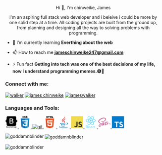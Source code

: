 
<p align="center">Hi 👋, I'm chinweike, James</p>
<p align="center">I'm an aspiring full stack web developer and i beleive i could be more by one solid step at a time. All coding projects are built from the ground up, from planning and designing all the way to solving problems with programming.</p>

- 🌱 I’m currently learning **Everthing about the web**

- 📫 How to reach me **jameschinweike247@gmail.com**

- ⚡ Fun fact **Getting into tech was one of the best decisions of my life, now I understand programming memes.😅🤣**

<h3 align="left">Connect with me:</h3>
<p align="left">
<a href="https://twitter.com/walker" target="blank"><img align="center" src="https://raw.githubusercontent.com/rahuldkjain/github-profile-readme-generator/master/src/images/icons/Social/twitter.svg" alt="walker" height="30" width="40" /></a>
<a href="https://linkedin.com/in/james chinweike" target="blank"><img align="center" src="https://raw.githubusercontent.com/rahuldkjain/github-profile-readme-generator/master/src/images/icons/Social/linked-in-alt.svg" alt="james chinweike" height="30" width="40" /></a>
<a href="https://stackoverflow.com/users/jameswalker" target="blank"><img align="center" src="https://raw.githubusercontent.com/rahuldkjain/github-profile-readme-generator/master/src/images/icons/Social/stack-overflow.svg" alt="jameswalker" height="30" width="40" /></a>
</p>

<h3 align="left">Languages and Tools:</h3>
<p align="left"> <a href="https://getbootstrap.com" target="_blank" rel="noreferrer"> <img src="https://raw.githubusercontent.com/devicons/devicon/master/icons/bootstrap/bootstrap-plain-wordmark.svg" alt="bootstrap" width="40" height="40"/> </a> <a href="https://www.w3schools.com/css/" target="_blank" rel="noreferrer"> <img src="https://raw.githubusercontent.com/devicons/devicon/master/icons/css3/css3-original-wordmark.svg" alt="css3" width="40" height="40"/> </a> <a href="https://git-scm.com/" target="_blank" rel="noreferrer"> <img src="https://www.vectorlogo.zone/logos/git-scm/git-scm-icon.svg" alt="git" width="40" height="40"/> </a> <a href="https://www.w3.org/html/" target="_blank" rel="noreferrer"> <img src="https://raw.githubusercontent.com/devicons/devicon/master/icons/html5/html5-original-wordmark.svg" alt="html5" width="40" height="40"/> </a> <a href="https://www.java.com" target="_blank" rel="noreferrer"> <img src="https://raw.githubusercontent.com/devicons/devicon/master/icons/java/java-original.svg" alt="java" width="40" height="40"/> </a> <a href="https://developer.mozilla.org/en-US/docs/Web/JavaScript" target="_blank" rel="noreferrer"> <img src="https://raw.githubusercontent.com/devicons/devicon/master/icons/javascript/javascript-original.svg" alt="javascript" width="40" height="40"/> </a> <a href="https://reactjs.org/" target="_blank" rel="noreferrer"> <img src="https://raw.githubusercontent.com/devicons/devicon/master/icons/react/react-original-wordmark.svg" alt="react" width="40" height="40"/> </a> <a href="https://sass-lang.com" target="_blank" rel="noreferrer"> <img src="https://raw.githubusercontent.com/devicons/devicon/master/icons/sass/sass-original.svg" alt="sass" width="40" height="40"/> </a> <a href="https://www.typescriptlang.org/" target="_blank" rel="noreferrer"> <img src="https://raw.githubusercontent.com/devicons/devicon/master/icons/typescript/typescript-original.svg" alt="typescript" width="40" height="40"/> </a> </p>

<p><img align="left" src="https://github-readme-stats.vercel.app/api/top-langs?username=goddamnblinder&show_icons=true&locale=en&layout=compact" alt="goddamnblinder" /></p>

<p>&nbsp;<img align="center" src="https://github-readme-stats.vercel.app/api?username=goddamnblinder&show_icons=true&locale=en" alt="goddamnblinder" /></p>

<p><img align="center" src="https://github-readme-streak-stats.herokuapp.com/?user=goddamnblinder&" alt="goddamnblinder" /></p>
